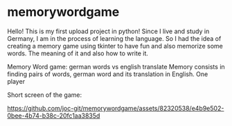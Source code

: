 # memorywordgame

Hello! This is my first upload project in python! 
Since I live and study in Germany, I am in the process of learning the language. So I had the idea of creating a memory game using tkinter to have fun and also memorize some words. The meaning of it and also how to write it.

Memory Word game: german words vs english translate
Memory consists in finding pairs of words, german word and its translation in English.
One player



Short screen of the game:

https://github.com/joc-git/memorywordgame/assets/82320538/e4b9e502-0bee-4b74-b38c-20fc1aa3835d
